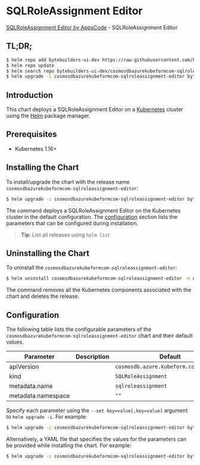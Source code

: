 # SQLRoleAssignment Editor

[SQLRoleAssignment Editor by AppsCode](https://byte.builders) - SQLRoleAssignment Editor

## TL;DR;

```bash
$ helm repo add bytebuilders-ui-dev https://raw.githubusercontent.com/bytebuilders/ui-wizards/
$ helm repo update
$ helm search repo bytebuilders-ui-dev/cosmosdbazurekubeformcom-sqlroleassignment-editor --version=v0.4.17
$ helm upgrade -i cosmosdbazurekubeformcom-sqlroleassignment-editor bytebuilders-ui-dev/cosmosdbazurekubeformcom-sqlroleassignment-editor -n default --create-namespace --version=v0.4.17
```

## Introduction

This chart deploys a SQLRoleAssignment Editor on a [Kubernetes](http://kubernetes.io) cluster using the [Helm](https://helm.sh) package manager.

## Prerequisites

- Kubernetes 1.16+

## Installing the Chart

To install/upgrade the chart with the release name `cosmosdbazurekubeformcom-sqlroleassignment-editor`:

```bash
$ helm upgrade -i cosmosdbazurekubeformcom-sqlroleassignment-editor bytebuilders-ui-dev/cosmosdbazurekubeformcom-sqlroleassignment-editor -n default --create-namespace --version=v0.4.17
```

The command deploys a SQLRoleAssignment Editor on the Kubernetes cluster in the default configuration. The [configuration](#configuration) section lists the parameters that can be configured during installation.

> **Tip**: List all releases using `helm list`

## Uninstalling the Chart

To uninstall the `cosmosdbazurekubeformcom-sqlroleassignment-editor`:

```bash
$ helm uninstall cosmosdbazurekubeformcom-sqlroleassignment-editor -n default
```

The command removes all the Kubernetes components associated with the chart and deletes the release.

## Configuration

The following table lists the configurable parameters of the `cosmosdbazurekubeformcom-sqlroleassignment-editor` chart and their default values.

|     Parameter      | Description |                      Default                      |
|--------------------|-------------|---------------------------------------------------|
| apiVersion         |             | <code>cosmosdb.azure.kubeform.com/v1alpha1</code> |
| kind               |             | <code>SQLRoleAssignment</code>                    |
| metadata.name      |             | <code>sqlroleassignment</code>                    |
| metadata.namespace |             | <code>""</code>                                   |


Specify each parameter using the `--set key=value[,key=value]` argument to `helm upgrade -i`. For example:

```bash
$ helm upgrade -i cosmosdbazurekubeformcom-sqlroleassignment-editor bytebuilders-ui-dev/cosmosdbazurekubeformcom-sqlroleassignment-editor -n default --create-namespace --version=v0.4.17 --set apiVersion=cosmosdb.azure.kubeform.com/v1alpha1
```

Alternatively, a YAML file that specifies the values for the parameters can be provided while
installing the chart. For example:

```bash
$ helm upgrade -i cosmosdbazurekubeformcom-sqlroleassignment-editor bytebuilders-ui-dev/cosmosdbazurekubeformcom-sqlroleassignment-editor -n default --create-namespace --version=v0.4.17 --values values.yaml
```
